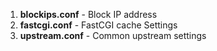 1. **blockips.conf** - Block IP address
1. **fastcgi.conf** -  FastCGI cache Settings
1. **upstream.conf** - Common upstream settings